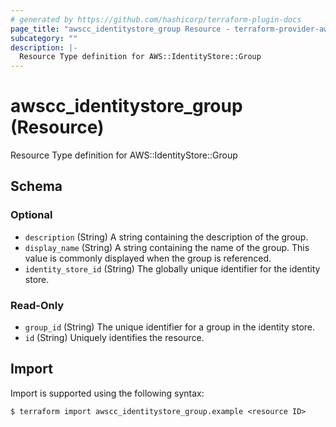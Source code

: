 ```yaml
---
# generated by https://github.com/hashicorp/terraform-plugin-docs
page_title: "awscc_identitystore_group Resource - terraform-provider-awscc"
subcategory: ""
description: |-
  Resource Type definition for AWS::IdentityStore::Group
---
```


# awscc_identitystore_group (Resource)

Resource Type definition for AWS::IdentityStore::Group



<!-- schema generated by tfplugindocs -->
## Schema

### Optional

- `description` (String) A string containing the description of the group.
- `display_name` (String) A string containing the name of the group. This value is commonly displayed when the group is referenced.
- `identity_store_id` (String) The globally unique identifier for the identity store.

### Read-Only

- `group_id` (String) The unique identifier for a group in the identity store.
- `id` (String) Uniquely identifies the resource.

## Import

Import is supported using the following syntax:

```shell
$ terraform import awscc_identitystore_group.example <resource ID>
```
